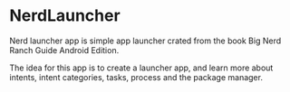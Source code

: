 # NerdLauncher

Nerd launcher app is simple app launcher crated from the book Big Nerd Ranch Guide Android Edition.


The idea for this app is to create a launcher app, and learn more about intents, intent categories, tasks, process and the package manager.
